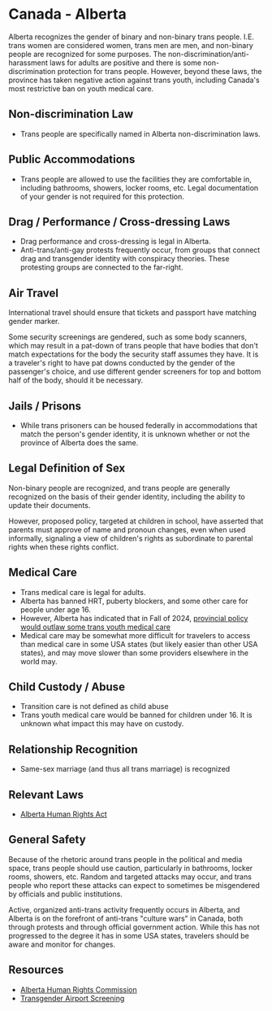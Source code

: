 # Canada - Alberta

Alberta recognizes the gender of binary and non-binary trans people.
I.E. trans women are considered women, trans men are men, and non-binary
people are recognized for some purposes. The
non-discrimination/anti-harassment laws for adults are positive and there is
some non-discrimination protection for trans people. However, beyond these
laws, the province has taken negative action against trans youth,
including Canada's most restrictive ban on youth medical care.

## Non-discrimination Law

 * Trans people are specifically named in Alberta non-discrimination laws.

## Public Accommodations

 * Trans people are allowed to use the facilities they are comfortable
   in, including bathrooms, showers, locker rooms, etc.  Legal
   documentation of your gender is not required for this protection.

## Drag / Performance / Cross-dressing Laws

 * Drag performance and cross-dressing is legal in Alberta.
 * Anti-trans/anti-gay protests frequently occur, from groups that
   connect drag and transgender identity with conspiracy theories.
   These protesting groups are connected to the far-right.

## Air Travel

International travel should ensure that tickets and passport have
matching gender marker.

Some security screenings are gendered, such as some body scanners, which
may result in a pat-down of trans people that have bodies that don't
match expectations for the body the security staff assumes they have. It
is a traveler's right to have pat downs conducted by the gender of the
passenger's choice, and use different gender screeners for top and
bottom half of the body, should it be necessary.

## Jails / Prisons

 * While trans prisoners can be housed federally in accommodations that
   match the person's gender identity, it is unknown whether or not the
   province of Alberta does the same.

## Legal Definition of Sex

Non-binary people are recognized, and trans people are generally
recognized on the basis of their gender identity, including the ability
to update their documents.

However, proposed policy, targeted at children in school, have
asserted that parents must approve of name and pronoun changes, even
when used informally, signaling a view of children's rights as
subordinate to parental rights when these rights conflict.

## Medical Care

 * Trans medical care is legal for adults.
 * Alberta has banned HRT, puberty blockers, and some other care for
   people under age 16.
 * However, Alberta has indicated that in Fall of 2024,
   [provincial policy would outlaw some trans youth medical
   care](https://www.cbc.ca/news/canada/edmonton/danielle-smith-1.7101595)
 * Medical care may be somewhat more difficult for travelers to access
   than medical care in some USA states (but likely easier than other
   USA states), and may move slower than some providers elsewhere in the
   world may.

## Child Custody / Abuse

 * Transition care is not defined as child abuse
 * Trans youth medical care would be banned for children under 16. It is
   unknown what impact this may have on custody.

## Relationship Recognition

 * Same-sex marriage (and thus all trans marriage) is recognized

## Relevant Laws

 * [Alberta Human Rights
   Act](https://kings-printer.alberta.ca/1266.cfm?page=A25P5.cfm&leg_type=Acts&isbncln=9780779845767)

## General Safety

Because of the rhetoric around trans people in the political and media
space, trans people should use caution, particularly in bathrooms,
locker rooms, showers, etc.  Random and targeted attacks may occur, and
trans people who report these attacks can expect to sometimes be misgendered
by officials and public institutions.

Active, organized anti-trans activity frequently occurs in Alberta, and
Alberta is on the forefront of anti-trans "culture wars" in Canada,
both through protests and through official government action.
While this has not progressed to the degree it has in some USA states,
travelers should be aware and monitor for changes.

## Resources

 * [Alberta Human Rights
   Commission](https://albertahumanrights.ab.ca/)
 * [Transgender Airport Screening](https://www.catsa-acsta.gc.ca/en/transgender-passengers)
